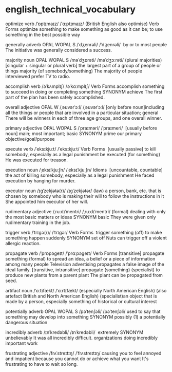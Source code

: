 # english_technical_vocabulary

optimize verb
 /ˈɒptɪmaɪz/
 /ˈɑːptɪmaɪz/
(British English also optimise)
Verb Forms
​optimize something to make something as good as it can be; to use something in the best possible way

generally adverb
 OPAL WOPAL S
 /ˈdʒenrəli/
 /ˈdʒenrəli/
​  by or to most people
The initiative was generally considered a success.

majority noun
 OPAL WOPAL S
 /məˈdʒɒrəti/
 /məˈdʒɔːrəti/
(plural majorities)
​  [singular + singular or plural verb] the largest part of a group of people or things
 majority (of somebody/something) The majority of people interviewed prefer TV to radio.
 
accomplish verb
 /əˈkʌmplɪʃ/
 /əˈkɑːmplɪʃ/
Verb Forms
​accomplish something to succeed in doing or completing something
SYNONYM achieve
The first part of the plan has been safely accomplished.

overall adjective
 OPAL W
 /ˌəʊvərˈɔːl/
 /ˌəʊvərˈɔːl/
[only before noun]
​including all the things or people that are involved in a particular situation; general
There will be winners in each of three age groups, and one overall winner.

primary adjective
 OPAL WOPAL S
 /ˈpraɪməri/
 /ˈpraɪmeri/
​  [usually before noun] main; most important; basic
SYNONYM prime
our primary objective/goal/purpose

execute verb 
 /ˈeksɪkjuːt/
 /ˈeksɪkjuːt/
Verb Forms
​ [usually passive] to kill somebody, especially as a legal punishment
 be executed (for something) He was executed for treason.
 
 execution noun
 /ˌeksɪˈkjuːʃn/
 /ˌeksɪˈkjuːʃn/
Idioms
​ [uncountable, countable] the act of killing somebody, especially as a legal punishment
He faced execution by hanging for murder.

executor noun
 /ɪɡˈzekjətə(r)/
 /ɪɡˈzekjətər/
​(law) a person, bank, etc. that is chosen by somebody who is making their will to follow the instructions in it
She appointed him executor of her will.

rudimentary adjective
 /ˌruːdɪˈmentri/
 /ˌruːdɪˈmentri/
​(formal) dealing with only the most basic matters or ideas
SYNONYM basic
They were given only rudimentary training in the job.

trigger verb 
 /ˈtrɪɡə(r)/
 /ˈtrɪɡər/
Verb Forms
​ trigger something (off) to make something happen suddenly
SYNONYM set off
Nuts can trigger off a violent allergic reaction.

propagate verb
 /ˈprɒpəɡeɪt/
 /ˈprɑːpəɡeɪt/
Verb Forms
​[transitive] propagate something (formal) to spread an idea, a belief or a piece of information among many people
Television advertising propagates a false image of the ideal family.
​[transitive, intransitive] propagate (something) (specialist) to produce new plants from a parent plant
The plant can be propagated from seed.

artifact noun
 /ˈɑːtɪfækt/
 /ˈɑːrtɪfækt/
(especially North American English)
(also artefact British and North American English)
(specialist)
​an object that is made by a person, especially something of historical or cultural interest

potentially adverb
 OPAL WOPAL S
 /pəˈtenʃəli/
 /pəˈtenʃəli/
​used to say that something may develop into something
SYNONYM possibly (1)
a potentially dangerous situation

incredibly adverb 
 /ɪnˈkredəbli/
 /ɪnˈkredəbli/
​  extremely
SYNONYM unbelievably
It was all incredibly difficult.
organizations doing incredibly important work

frustrating adjective 
 /frʌˈstreɪtɪŋ/
 /ˈfrʌstreɪtɪŋ/
​causing you to feel annoyed and impatient because you cannot do or achieve what you want
It's frustrating to have to wait so long.











